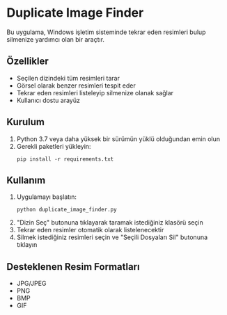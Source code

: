 # Duplicate Image Finder

Bu uygulama, Windows işletim sisteminde tekrar eden resimleri bulup silmenize yardımcı olan bir araçtır.

## Özellikler

- Seçilen dizindeki tüm resimleri tarar
- Görsel olarak benzer resimleri tespit eder
- Tekrar eden resimleri listeleyip silmenize olanak sağlar
- Kullanıcı dostu arayüz

## Kurulum

1. Python 3.7 veya daha yüksek bir sürümün yüklü olduğundan emin olun
2. Gerekli paketleri yükleyin:
   ```
   pip install -r requirements.txt
   ```

## Kullanım

1. Uygulamayı başlatın:
   ```
   python duplicate_image_finder.py
   ```
2. "Dizin Seç" butonuna tıklayarak taramak istediğiniz klasörü seçin
3. Tekrar eden resimler otomatik olarak listelenecektir
4. Silmek istediğiniz resimleri seçin ve "Seçili Dosyaları Sil" butonuna tıklayın

## Desteklenen Resim Formatları

- JPG/JPEG
- PNG
- BMP
- GIF 